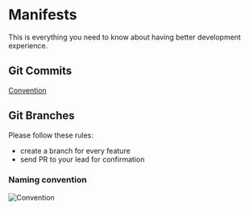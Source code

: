 # Manifests 
This is everything you need to know about having better development experience. 
  
## Git Commits 
[Convention](https://www.conventionalcommits.org/en/v1.0.0/)

## Git Branches
Please follow these rules:
* create a branch for every feature
* send PR to your lead for confirmation 

### Naming convention 
![Convention](https://miro.medium.com/max/640/1*bmeCQ9RKVpuLAqZHiVocxg.webp)


